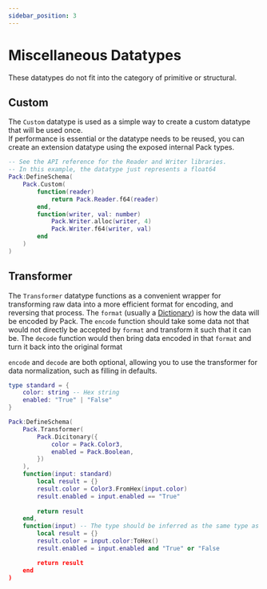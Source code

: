 ```yaml
---
sidebar_position: 3
---
```


# Miscellaneous Datatypes

These datatypes do not fit into the category of primitive or structural.

## Custom

The `Custom` datatype is used as a simple way to create a custom datatype that will be used once.  
If performance is essential or the datatype needs to be reused, you can create an extension datatype using the exposed internal Pack types.

```lua
-- See the API reference for the Reader and Writer libraries.
-- In this example, the datatype just represents a float64
Pack:DefineSchema(
    Pack.Custom(
        function(reader)
            return Pack.Reader.f64(reader)
        end,
        function(writer, val: number)
            Pack.Writer.alloc(writer, 4)
            Pack.Writer.f64(writer, val)
        end
    )
)
```

## Transformer

The `Transformer` datatype functions as a convenient wrapper for transforming raw data into a more efficient format for encoding, and reversing that process.
The `format` (usually a [Dictionary](Structures#dictionary)) is how the data will be encoded by Pack. 
The `encode` function should take some data not that would not directly be accepted by `format` and transform it such that it can be. 
The `decode` function would then bring data encoded in that `format` and turn it back into the original format

`encode` and `decode` are both optional, allowing you to use the transformer for data normalization, such as filling in defaults.

```lua
type standard = {
    color: string -- Hex string
    enabled: "True" | "False"
}

Pack:DefineSchema(
    Pack.Transformer(
        Pack.Dicitonary({
            color = Pack.Color3,
            enabled = Pack.Boolean,
        })
    ),
    function(input: standard)
        local result = {}
        result.color = Color3.FromHex(input.color)
        result.enabled = input.enabled == "True"
        
        return result
    end,
    function(input) -- The type should be inferred as the same type as the dictionary
        local result = {}
        result.color = input.color:ToHex()
        result.enabled = input.enabled and "True" or "False

        return result
    end
)
```